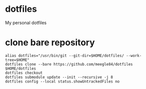 # dotfiles
My personal dotfiles

# clone bare repository
```
alias dotfiles="/usr/bin/git --git-dir=$HOME/dotfiles/ --work-tree=$HOME"
dotfiles clone --bare https://github.com/meegle84/dotfiles $HOME/dotfiles
dotfiles checkout
dotfiles submodule update --init --recursive -j 8
dotfiles config --local status.showUntrackedFiles no
```
